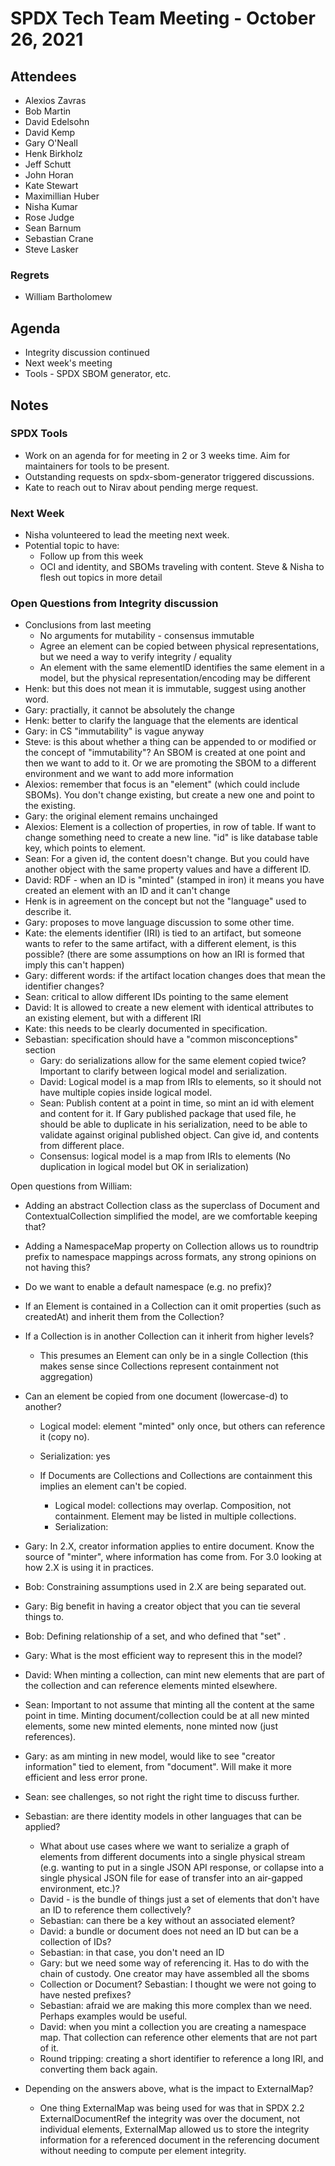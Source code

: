 # SPDX Tech Team Meeting - October 26, 2021
## Attendees
* Alexios Zavras
* Bob Martin
* David Edelsohn
* David Kemp
* Gary O'Neall
* Henk Birkholz
* Jeff Schutt
* John Horan
* Kate Stewart
* Maximillian Huber
* Nisha Kumar
* Rose Judge
* Sean Barnum
* Sebastian Crane
* Steve Lasker

### Regrets
* William Bartholomew

## Agenda
* Integrity discussion continued
* Next week's meeting
* Tools - SPDX SBOM generator, etc.  



## Notes

### SPDX Tools 
* Work on an agenda for for meeting in 2 or 3 weeks time.   Aim for maintainers for tools to be present. 
* Outstanding requests on spdx-sbom-generator triggered discussions.
* Kate to reach out to Nirav about pending merge request.

### Next Week
* Nisha volunteered to lead the meeting next week.
* Potential topic to have:
  * Follow up from this week 
  * OCI and identity,  and SBOMs traveling with content.   Steve & Nisha to flesh out topics in more detail
           
### Open Questions from Integrity discussion

* Conclusions from last meeting
  * No arguments for mutability - consensus immutable
  * Agree an element can be copied between physical representations, but we need a way to verify integrity / equality
  * An element with the same elementID identifies the same element in a model, but the physical representation/encoding may be different
* Henk: but this does not mean it is immutable,  suggest using another word.
* Gary: practially, it cannot be absolutely the change
* Henk: better to clarify the language that the elements are identical
* Gary: in CS "immutability" is vague anyway
* Steve: is this about whether a thing can be appended to or modified or the concept of "immutability"? An SBOM is created at one point and then we want to add to it. Or we are promoting the SBOM to a different environment and we want to add more information
* Alexios: remember that focus is an "element" (which could include SBOMs).  You don't change existing, but create a new one and point to the existing. 
* Gary: the original element remains unchainged
* Alexios:  Element is a collection of properties,  in row of table.  If want to change something need to create a new line.   "id" is like database table key, which points to element.
* Sean: For a given id, the content doesn't change. But you could have another object with the same property values and have a different ID.
* David: RDF - when an ID is "minted" (stamped in iron) it means you have created an element with an ID and it can't change
* Henk is in agreement on the concept but not the "language" used to describe it.
* Gary: proposes to move language discussion to some other time.
* Kate: the elements identifier (IRI) is tied to an artifact, but someone wants to refer to the same artifact, with a different element, is this possible?   (there are some assumptions on how an IRI is formed that imply this can't happen) 
* Gary: different words: if the artifact location changes does that mean the identifier changes?
* Sean: critical to allow different IDs pointing to the same element
* David: It is allowed to create a new element with identical attributes to an existing element, but with a different IRI
* Kate: this needs to be clearly documented in specification.
* Sebastian: specification should have a "common misconceptions" section
  * Gary: do serializations allow for the same element copied twice?   Important to clarify between logical model and serialization.    
  * David: Logical model is a map from IRIs to elements, so it should not have multiple copies inside logical model.
  * Sean: Publish content at a point in time,  so mint an id with element and content for it.   If Gary published package that used file, he should be able to duplicate in his serialization, need to be able to validate against original published object.   Can give id, and contents from different place. 
  * Consensus: logical model is a map from IRIs to elements (No duplication in logical model but OK in serialization)


Open questions from William:
* Adding an abstract Collection class as the superclass of Document and ContextualCollection simplified the model, are we comfortable keeping that?

* Adding a NamespaceMap property on Collection allows us to roundtrip prefix to namespace mappings across formats, any strong opinions on not having this?
* Do we want to enable a default namespace (e.g. no prefix)?
* If an Element is contained in a Collection can it omit properties (such as createdAt) and inherit them from the Collection?
* If a Collection is in another Collection can it inherit from higher levels?
  * This presumes an Element can only be in a single Collection (this makes sense since Collections represent containment not aggregation)
* Can an element be copied from one document (lowercase-d) to another?
    * Logical model: element "minted" only once, but others can reference it (copy no).
    * Serialization: yes
 
  * If Documents are Collections and Collections are containment this implies an element can't be copied.
    * Logical model: collections may overlap.   Composition, not containment. Element may be listed in multiple collections.
    * Serialization: 

* Gary:  In 2.X,  creator information applies to entire document.  Know the source of "minter", where information has come from.   For 3.0 looking at how 2.X is using it in practices.   
* Bob:  Constraining assumptions used in 2.X are being separated out.   
* Gary:  Big benefit in having a creator object that you can tie several things to.   
* Bob: Defining relationship of a set, and who defined that "set" . 
* Gary:  What is the most efficient way to represent this in the model?
* David:  When minting a collection, can mint new elements that are part of the collection and can reference elements minted elsewhere. 
* Sean:  Important to not assume that minting all the content at the same point in time.   Minting document/collection could be at all new minted elements, some new minted elements, none minted now (just references). 
* Gary:  as am minting in new model, would like to see "creator information" tied to element,  from "document".  Will make it more efficient and less error prone.  
* Sean: see challenges, so not right the right time to discuss further. 
* Sebastian: are there identity models in other languages that can be applied?  
   * What about use cases where we want to serialize a graph of elements from different documents into a single physical stream (e.g. wanting to put in a single JSON API response, or collapse into a single physical JSON file for ease of transfer into an air-gapped environment, etc.)?
   * David - is the bundle of things just a set of elements that don't have an ID to reference them collectively?
   * Sebastian: can there be a key without an associated element?
   * David: a bundle or document does not need an ID but can be a collection of IDs?
   * Sebastian: in that case, you don't need an ID
   * Gary: but we need some way of referencing it. Has to do with the chain of custody. One creator may have assembled all the sboms
   * Collection or Document? Sebastian: I thought we were not going to have nested prefixes?
   * Sebastian: afraid we are making this more complex than we need. Perhaps examples would be useful.
   * David: when you mint a collection you are creating a namespace map. That collection can reference other elements that are not part of it.
   * Round tripping: creating a short identifier to reference a long IRI, and converting them back again.
* Depending on the answers above, what is the impact to ExternalMap?
  * One thing ExternalMap was being used for was that in SPDX 2.2 ExternalDocumentRef the integrity was over the document, not individual elements, ExternalMap allowed us to store the integrity information for a referenced document in the referencing document without needing to compute per element integrity.
